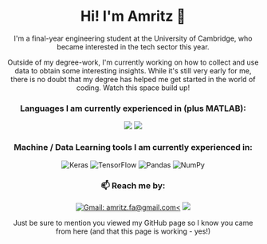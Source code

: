 <h1 align = 'center'>Hi! I'm Amritz 👋</h1>

<p align='center'>I'm a final-year engineering student at the University of Cambridge, who became interested in the tech sector this year. </p>
<p align='center'>Outside of my degree-work, I'm currently working on how to collect and use data to obtain some interesting insights. While it's still very early for me, there is no doubt that my degree has helped me get started in the world of coding. Watch this space build up!</p>

<h3 align='center'>Languages I am currently experienced in (plus MATLAB):</h3>
<p align='center'>
  <img src="https://img.shields.io/badge/Python-14354C?style=for-the-badge&logo=python&logoColor=white" />
  <img src="https://img.shields.io/badge/HTML-239120?style=for-the-badge&logo=html5&logoColor=white" />
</p>


<h3 align='center'>Machine / Data Learning tools I am currently experienced in:</h3>
<p align='center'>
  <img alt="Keras" src="https://img.shields.io/badge/Keras%20-%23D00000.svg?&style=for-the-badge&logo=Keras&logoColor=white"/>
  <img alt="TensorFlow" src="https://img.shields.io/badge/TensorFlow%20-%23FF6F00.svg?&style=for-the-badge&logo=TensorFlow&logoColor=white" />
  <img alt="Pandas" src="https://img.shields.io/badge/pandas%20-%23150458.svg?&style=for-the-badge&logo=pandas&logoColor=white" />
  <img alt="NumPy" src="https://img.shields.io/badge/numpy%20-%23013243.svg?&style=for-the-badge&logo=numpy&logoColor=white" />
</p>
  
<h3 align='center'>📫 Reach me by:</h3>

<p align='center'>
<a href='mailto:amritz.fa@gmail.com'><img alt="Gmail: amritz.fa@gmail.com<" src="https://img.shields.io/badge/Gmail-D14836?style=for-the-badge&logo=gmail&logoColor=white" /></a>
<a href = "https://www.linkedin.com/in/amritz-ansara"><img src="https://img.shields.io/badge/LinkedIn-0077B5?style=for-the-badge&logo=linkedin&logoColor=white" /></a>
</p>
<p align='center'>Just be sure to mention you viewed my GitHub page so I know you came from here (and that this page is working - yes!)</p>


<!--
**AA3141/AA3141** is a ✨ _special_ ✨ repository because its `README.md` (this file) appears on your GitHub profile.

Here are some ideas to get you started:

- 🔭 I’m currently working on ...
- 🌱 I’m currently learning ...
- 👯 I’m looking to collaborate on ...
- 🤔 I’m looking for help with ...
- 💬 Ask me about ...
- 📫 How to reach me: ...
- 😄 Pronouns: ...
- ⚡ Fun fact: ...
-->

